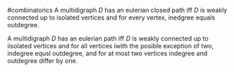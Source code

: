 
#combinatorics
A multidigraph $D$ has an eulerian closed path iff $D$ is weakly connected up to isolated vertices and for every vertex, inedgree equals outdegree.

A multidigraph $D$ has an eulerian path iff $D$ is weakly connected up to iisolated vertices and for all vertices iwith the posible exception of two, indegree equsl outdegree, and for at most two vertices indegree and outdegree differ by one.